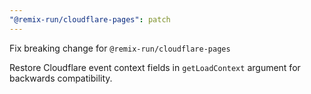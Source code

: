 ```yaml
---
"@remix-run/cloudflare-pages": patch
---
```


Fix breaking change for `@remix-run/cloudflare-pages`

Restore Cloudflare event context fields in `getLoadContext` argument for backwards compatibility.


